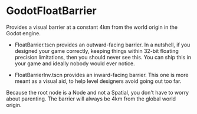 # GodotFloatBarrier
Provides a visual barrier at a constant 4km from the world origin in the Godot engine.

* FloatBarrier.tscn provides an outward-facing barrier. In a nutshell, if you designed your game correctly, keeping things within 32-bit floating precision limitations, then you should never see this. You can ship this in your game and ideally nobody would ever notice.

* FloatBarrierInv.tscn provides an inward-facing barrier. This one is more meant as a visual aid, to help level designers avoid going out too far.

Because the root node is a Node and not a Spatial, you don't have to worry about parenting. The barrier will always be 4km from the global world origin.
